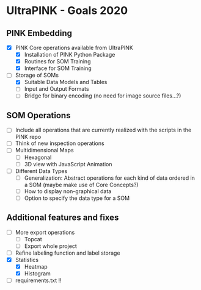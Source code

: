 # UltraPINK - Goals 2020

## PINK Embedding
* [x] PINK Core operations available from UltraPINK
    * [x] Installation of PINK Python Package 
    * [x] Routines for SOM Training
    * [x] Interface for SOM Training
* [ ] Storage of SOMs
    * [x] Suitable Data Models and Tables
    * [ ] Input and Output Formats
    * [ ] Bridge for binary encoding (no need for image source files...?)

## SOM Operations
* [ ] Include all operations that are currently realized with the scripts in the PINK repo
* [ ] Think of new inspection operations
* [ ] Multidimensional Maps
    * [ ] Hexagonal
    * [ ] 3D view with JavaScript Animation
* [ ] Different Data Types
    * [ ] Generalization: Abstract operations for each kind of data ordered in a SOM (maybe make use of Core Concepts?)
    * [ ] How to display non-graphical data
    * [ ] Option to specify the data type for a SOM
    
## Additional features and fixes
* [ ] More export operations
    * [ ] Topcat
    * [ ] Export whole project
* [ ] Refine labeling function and label storage
* [x] Statistics
    * [x] Heatmap
    * [x] Histogram
* [ ] requirements.txt !!